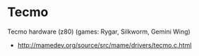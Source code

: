 # Tecmo

Tecmo hardware (z80) (games: Rygar, Silkworm, Gemini Wing)
* http://mamedev.org/source/src/mame/drivers/tecmo.c.html
